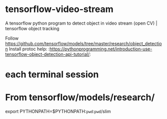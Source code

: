 # tensorflow-video-stream
A tensorflow python program to detect object in video stream (open CV) | tensorflow object tracking

Follow https://github.com/tensorflow/models/tree/master/research/object_detection
Install protoc help: :https://pythonprogramming.net/introduction-use-tensorflow-object-detection-api-tutorial/:

# each terminal session
# From tensorflow/models/research/
export PYTHONPATH=$PYTHONPATH:`pwd`:`pwd`/slim
